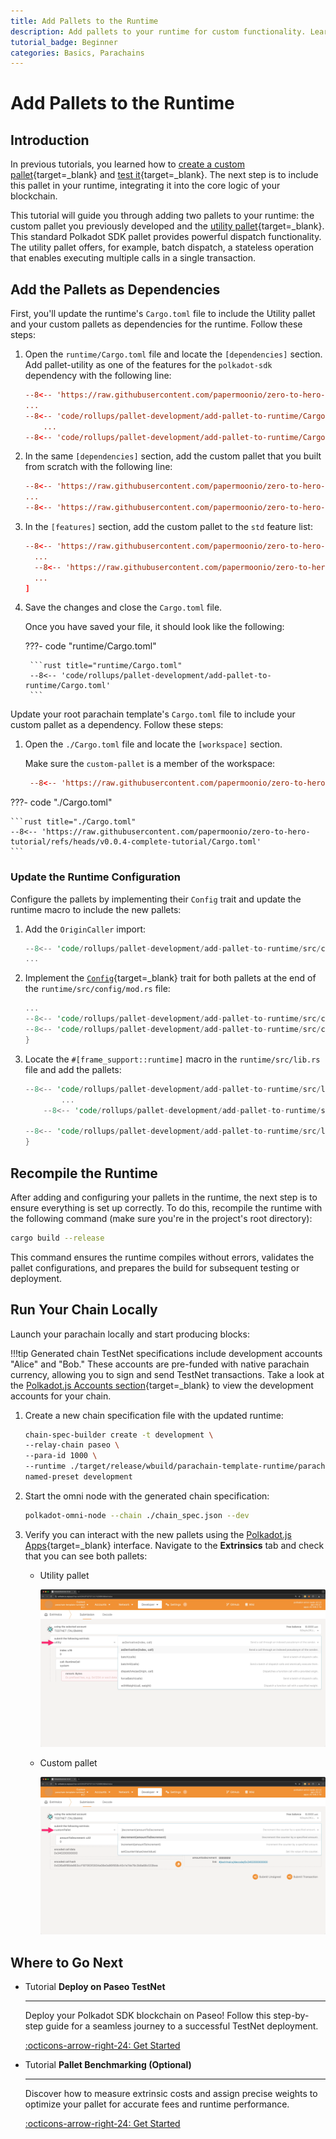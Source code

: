 ```yaml
---
title: Add Pallets to the Runtime
description: Add pallets to your runtime for custom functionality. Learn to configure and integrate pallets in Polkadot SDK-based blockchains.
tutorial_badge: Beginner
categories: Basics, Parachains
---
```


# Add Pallets to the Runtime

## Introduction

In previous tutorials, you learned how to [create a custom pallet](/tutorials/polkadot-sdk/parachains/zero-to-hero/build-custom-pallet/){target=\_blank} and [test it](/tutorials/polkadot-sdk/parachains/zero-to-hero/pallet-unit-testing/){target=\_blank}. The next step is to include this pallet in your runtime, integrating it into the core logic of your blockchain.

This tutorial will guide you through adding two pallets to your runtime: the custom pallet you previously developed and the [utility pallet](https://paritytech.github.io/polkadot-sdk/master/pallet_utility/index.html){target=\_blank}. This standard Polkadot SDK pallet provides powerful dispatch functionality. The utility pallet offers, for example, batch dispatch, a stateless operation that enables executing multiple calls in a single transaction.

## Add the Pallets as Dependencies

First, you'll update the runtime's `Cargo.toml` file to include the Utility pallet and your custom pallets as dependencies for the runtime. Follow these steps:

1. Open the `runtime/Cargo.toml` file and locate the `[dependencies]` section. Add pallet-utility as one of the features for the `polkadot-sdk` dependency with the following line:

    ```toml hl_lines="4" title="runtime/Cargo.toml"
    --8<-- 'https://raw.githubusercontent.com/papermoonio/zero-to-hero-tutorial/refs/heads/v0.0.4-complete-tutorial/runtime/Cargo.toml:19:19'
    ...
    --8<-- 'code/rollups/pallet-development/add-pallet-to-runtime/Cargo.toml:26:27'
        ...
    --8<-- 'code/rollups/pallet-development/add-pallet-to-runtime/Cargo.toml:55:55'
    ```

2. In the same `[dependencies]` section, add the custom pallet that you built from scratch with the following line:

    ```toml hl_lines="3" title="Cargo.toml"
    --8<-- 'https://raw.githubusercontent.com/papermoonio/zero-to-hero-tutorial/refs/heads/v0.0.4-complete-tutorial/runtime/Cargo.toml:19:19'
    ...
    --8<-- 'https://raw.githubusercontent.com/papermoonio/zero-to-hero-tutorial/refs/heads/v0.0.4-complete-tutorial/runtime/Cargo.toml:30:30'
    ```

3. In the `[features]` section, add the custom pallet to the `std` feature list:

    ```toml hl_lines="5" title="Cargo.toml"
    --8<-- 'https://raw.githubusercontent.com/papermoonio/zero-to-hero-tutorial/refs/heads/v0.0.4-complete-tutorial/runtime/Cargo.toml:32:34'
      ...
      --8<-- 'https://raw.githubusercontent.com/papermoonio/zero-to-hero-tutorial/refs/heads/v0.0.4-complete-tutorial/runtime/Cargo.toml:43:43'
      ...
    ]
    ```

3. Save the changes and close the `Cargo.toml` file.

    Once you have saved your file, it should look like the following:

    ???- code "runtime/Cargo.toml"
        
        ```rust title="runtime/Cargo.toml"
        --8<-- 'code/rollups/pallet-development/add-pallet-to-runtime/Cargo.toml'
        ```

Update your root parachain template's `Cargo.toml` file to include your custom pallet as a dependency. Follow these steps:

1. Open the `./Cargo.toml` file and locate the `[workspace]` section. 
    
    Make sure the `custom-pallet` is a member of the workspace:

    ```toml hl_lines="4" title="Cargo.toml"
     --8<-- 'https://raw.githubusercontent.com/papermoonio/zero-to-hero-tutorial/refs/heads/v0.0.4-complete-tutorial/Cargo.toml:8:14'
    ```

???- code "./Cargo.toml"

    ```rust title="./Cargo.toml"
    --8<-- 'https://raw.githubusercontent.com/papermoonio/zero-to-hero-tutorial/refs/heads/v0.0.4-complete-tutorial/Cargo.toml'
    ```


### Update the Runtime Configuration

Configure the pallets by implementing their `Config` trait and update the runtime macro to include the new pallets:

1. Add the `OriginCaller` import:

    ```rust title="mod.rs" hl_lines="8"
    --8<-- 'code/rollups/pallet-development/add-pallet-to-runtime/src/configs/mod.rs:59:60'
    ...
    ```

2. Implement the [`Config`](https://paritytech.github.io/polkadot-sdk/master/pallet_utility/pallet/trait.Config.html){target=\_blank} trait for both pallets at the end of the `runtime/src/config/mod.rs` file:

    ```rust title="mod.rs" hl_lines="8-25"
    ...
    --8<-- 'code/rollups/pallet-development/add-pallet-to-runtime/src/configs/mod.rs:320:332'
    --8<-- 'code/rollups/pallet-development/add-pallet-to-runtime/src/configs/mod.rs:334:342'
    }
    ```

3. Locate the `#[frame_support::runtime]` macro in the `runtime/src/lib.rs` file and add the pallets:

    ```rust hl_lines="9-14" title="lib.rs"
    --8<-- 'code/rollups/pallet-development/add-pallet-to-runtime/src/lib.rs:256:259'
            ...
        --8<-- 'code/rollups/pallet-development/add-pallet-to-runtime/src/lib.rs:270:271'

    --8<-- 'code/rollups/pallet-development/add-pallet-to-runtime/src/lib.rs:320:324'
    }
    ```

## Recompile the Runtime

After adding and configuring your pallets in the runtime, the next step is to ensure everything is set up correctly. To do this, recompile the runtime with the following command (make sure you're in the project's root directory):

```bash
cargo build --release
```

This command ensures the runtime compiles without errors, validates the pallet configurations, and prepares the build for subsequent testing or deployment.

## Run Your Chain Locally

Launch your parachain locally and start producing blocks:

!!!tip
    Generated chain TestNet specifications include development accounts "Alice" and "Bob." These accounts are pre-funded with native parachain currency, allowing you to sign and send TestNet transactions. Take a look at the [Polkadot.js Accounts section](https://polkadot.js.org/apps/#/accounts){target=\_blank} to view the development accounts for your chain.

1. Create a new chain specification file with the updated runtime:

    ```bash
    chain-spec-builder create -t development \
    --relay-chain paseo \
    --para-id 1000 \
    --runtime ./target/release/wbuild/parachain-template-runtime/parachain_template_runtime.compact.compressed.wasm \
    named-preset development
    ```

2. Start the omni node with the generated chain specification:

    ```bash
    polkadot-omni-node --chain ./chain_spec.json --dev
    ```

3. Verify you can interact with the new pallets using the [Polkadot.js Apps](https://polkadot.js.org/apps/?rpc=ws%3A%2F%2F127.0.0.1%3A9944#/extrinsics){target=\_blank} interface. Navigate to the **Extrinsics** tab and check that you can see both pallets:

    - Utility pallet

        ![](/images/rollups/pallet-development/add-pallet-to-runtime/add-pallets-to-runtime-1.webp)
    

    - Custom pallet

        ![](/images/rollups/pallet-development/add-pallet-to-runtime/add-pallets-to-runtime-2.webp)

## Where to Go Next

<div class="grid cards" markdown>

-   <span class="badge tutorial">Tutorial</span> __Deploy on Paseo TestNet__

    ---

    Deploy your Polkadot SDK blockchain on Paseo! Follow this step-by-step guide for a seamless journey to a successful TestNet deployment.

    [:octicons-arrow-right-24: Get Started](/tutorials/polkadot-sdk/parachains/zero-to-hero/deploy-to-testnet/)

-   <span class="badge tutorial">Tutorial</span> __Pallet Benchmarking (Optional)__

    ---

    Discover how to measure extrinsic costs and assign precise weights to optimize your pallet for accurate fees and runtime performance.

    [:octicons-arrow-right-24: Get Started](/tutorials/polkadot-sdk/parachains/zero-to-hero/pallet-benchmarking/)

</div>
